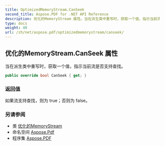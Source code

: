 ```yaml
---
title: OptimizedMemoryStream.CanSeek
second_title: Aspose.PDF for .NET API Reference
description: 优化的MemoryStream 属性。当在派生类中重写时，获取一个值，指示当前流是否支持查找
type: docs
weight: 40
url: /zh/net/aspose.pdf/optimizedmemorystream/canseek/
---
```

## 优化的MemoryStream.CanSeek 属性

当在派生类中重写时，获取一个值，指示当前流是否支持查找。

```csharp
public override bool CanSeek { get; }
```

### 返回值

如果流支持查找，则为 true；否则为 false。

### 另请参阅

* 类 [优化的MemoryStream](../)
* 命名空间 [Aspose.Pdf](../../../aspose.pdf/)
* 程序集 [Aspose.PDF](../../../)